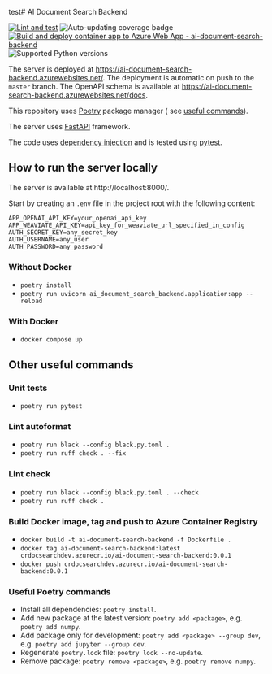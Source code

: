 test# AI Document Search Backend

[![Lint and test](https://github.com/petr7555/ai-document-search-backend/actions/workflows/lint_and_test.yml/badge.svg)](https://github.com/petr7555/ai-document-search-backend/actions/workflows/lint_and_test.yml)
![Auto-updating coverage badge](https://img.shields.io/endpoint?url=https://gist.githubusercontent.com/petr7555/33a367226c0ebc77e2e059ec7e9204fb/raw/pytest-coverage-comment__master.json)
[![Build and deploy container app to Azure Web App - ai-document-search-backend](https://github.com/petr7555/ai-document-search-backend/actions/workflows/master_ai-document-search-backend.yml/badge.svg)](https://github.com/petr7555/ai-document-search-backend/actions/workflows/master_ai-document-search-backend.yml)
![Supported Python versions](https://img.shields.io/badge/Python-3.9%20%7C%203.10%20%7C%203.11-blue)

The server is deployed at https://ai-document-search-backend.azurewebsites.net/.
The deployment is automatic on push to the `master` branch.
The OpenAPI schema is available at https://ai-document-search-backend.azurewebsites.net/docs.

This repository uses [Poetry](https://python-poetry.org/) package manager (
see [useful commands](#useful-poetry-commands)).

The server uses [FastAPI](https://fastapi.tiangolo.com/tutorial/) framework.

The code uses [dependency injection](https://python-dependency-injector.ets-labs.org/examples/fastapi.html) and is
tested using [pytest](https://docs.pytest.org/en/stable/).

## How to run the server locally

The server is available at http://localhost:8000/.

Start by creating an `.env` file in the project root with the following content:

```dotenv
APP_OPENAI_API_KEY=your_openai_api_key
APP_WEAVIATE_API_KEY=api_key_for_weaviate_url_specified_in_config
AUTH_SECRET_KEY=any_secret_key
AUTH_USERNAME=any_user
AUTH_PASSWORD=any_password
```

### Without Docker

- `poetry install`
- `poetry run uvicorn ai_document_search_backend.application:app --reload`

### With Docker

- `docker compose up`

## Other useful commands

### Unit tests

- `poetry run pytest`

### Lint autoformat

- `poetry run black --config black.py.toml .`
- `poetry run ruff check . --fix`

### Lint check

- `poetry run black --config black.py.toml . --check`
- `poetry run ruff check .`

### Build Docker image, tag and push to Azure Container Registry

- `docker build -t ai-document-search-backend -f Dockerfile .`
- `docker tag ai-document-search-backend:latest crdocsearchdev.azurecr.io/ai-document-search-backend:0.0.1`
- `docker push crdocsearchdev.azurecr.io/ai-document-search-backend:0.0.1`

### Useful Poetry commands

- Install all dependencies: `poetry install`.
- Add new package at the latest version: `poetry add <package>`, e.g. `poetry add numpy`.
- Add package only for development: `poetry add <package> --group dev`, e.g. `poetry add jupyter --group dev`.
- Regenerate `poetry.lock` file: `poetry lock --no-update`.
- Remove package: `poetry remove <package>`, e.g. `poetry remove numpy`.
